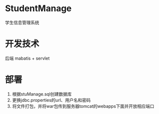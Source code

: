 # StudentManage
学生信息管理系统

# 开发技术
后端 mabatis + servlet

# 部署
1. 根据stuManage.sql创建数据库
2. 更换jdbc.properties的url、用户名和密码
3. 将文件打包，并将war包传到服务器tomcat的webapps下面并开放相应端口
